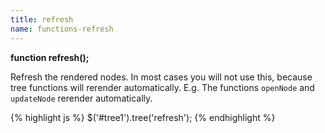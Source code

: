 ```yaml
---
title: refresh
name: functions-refresh
---
```


**function refresh();**

Refresh the rendered nodes. In most cases you will not use this, because tree functions will rerender automatically. E.g. The functions `openNode` and `updateNode` rerender automatically.

{% highlight js %}
$('#tree1').tree('refresh');
{% endhighlight %}
